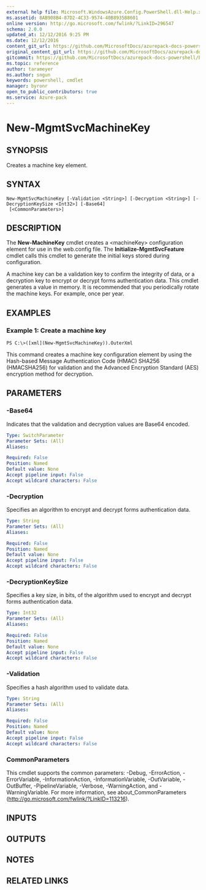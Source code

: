 ```yaml
---
external help file: Microsoft.WindowsAzure.Config.PowerShell.dll-Help.xml
ms.assetid: 8AB908B4-87D2-4C33-9574-40B8935B8601
online version: http://go.microsoft.com/fwlink/?LinkID=296547
schema: 2.0.0
updated_at: 12/12/2016 9:25 PM
ms.date: 12/12/2016
content_git_url: https://github.com/MicrosoftDocs/azurepack-docs-powershell/blob/master/AzurePack-cmdlets/Configuration/v1.0/New-MgmtSvcMachineKey.md
original_content_git_url: https://github.com/MicrosoftDocs/azurepack-docs-powershell/blob/master/AzurePack-cmdlets/Configuration/v1.0/New-MgmtSvcMachineKey.md
gitcommit: https://github.com/MicrosoftDocs/azurepack-docs-powershell/blob/b83cde31c8e8df3140400b62cc6698cfc8f37a47/AzurePack-cmdlets/Configuration/v1.0/New-MgmtSvcMachineKey.md
ms.topic: reference
author: tarameyer
ms.author: sngun
keywords: powershell, cmdlet
manager: byronr
open_to_public_contributors: true
ms.service: Azure-pack
---
```


# New-MgmtSvcMachineKey

## SYNOPSIS
Creates a machine key element.

## SYNTAX

```
New-MgmtSvcMachineKey [-Validation <String>] [-Decryption <String>] [-DecryptionKeySize <Int32>] [-Base64]
 [<CommonParameters>]
```

## DESCRIPTION
The **New-MachineKey** cmdlet creates a \<machineKey\> configuration element for use in the web.config file.
The **Initialize-MgmtSvcFeature** cmdlet calls this cmdlet to generate the initial keys stored during configuration.

A machine key can be a validation key to confirm the integrity of data, or a decryption key to encrypt or decrypt forms authentication data.
This cmdlet generates a value in memory.
It is recommended that you periodically rotate the machine keys.
For example, once per year.

## EXAMPLES

### Example 1: Create a machine key
```
PS C:\>([xml](New-MgmtSvcMachineKey)).OuterXml
```

This command creates a machine key configuration element by using the Hash-based Message Authentication Code (HMAC) SHA256 (HMACSHA256) for validation and the Advanced Encryption Standard (AES) encryption method for decryption.

## PARAMETERS

### -Base64
Indicates that the validation and decryption values are Base64 encoded.

```yaml
Type: SwitchParameter
Parameter Sets: (All)
Aliases: 

Required: False
Position: Named
Default value: None
Accept pipeline input: False
Accept wildcard characters: False
```

### -Decryption
Specifies an algorithm to encrypt and decrypt forms authentication data.

```yaml
Type: String
Parameter Sets: (All)
Aliases: 

Required: False
Position: Named
Default value: None
Accept pipeline input: False
Accept wildcard characters: False
```

### -DecryptionKeySize
Specifies a key size, in bits, of the algorithm used to encrypt and decrypt forms authentication data.

```yaml
Type: Int32
Parameter Sets: (All)
Aliases: 

Required: False
Position: Named
Default value: None
Accept pipeline input: False
Accept wildcard characters: False
```

### -Validation
Specifies a hash algorithm used to validate data.

```yaml
Type: String
Parameter Sets: (All)
Aliases: 

Required: False
Position: Named
Default value: None
Accept pipeline input: False
Accept wildcard characters: False
```

### CommonParameters
This cmdlet supports the common parameters: -Debug, -ErrorAction, -ErrorVariable, -InformationAction, -InformationVariable, -OutVariable, -OutBuffer, -PipelineVariable, -Verbose, -WarningAction, and -WarningVariable. For more information, see about_CommonParameters (http://go.microsoft.com/fwlink/?LinkID=113216).

## INPUTS

## OUTPUTS

## NOTES

## RELATED LINKS

